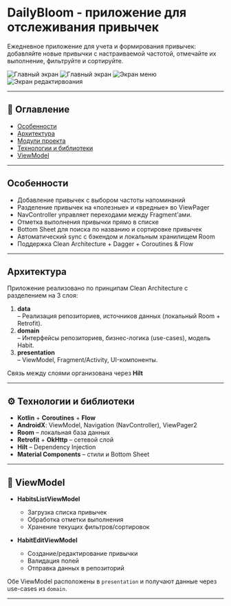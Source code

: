 # DailyBloom - приложение для отслеживания привычек

Ежедневное приложение для учета и формирования привычек: добавляйте новые привычки с настраиваемой частотой, отмечайте их выполнение, фильтруйте и сортируйте.

![Главный экран](assets/images/main_screen.png)
![Главный экран](assets/images/main_screen_bad.png)
![Экран меню](assets/images/habits_menu.png)
![Экран редактирвоания](assets/images/create_habit.png)

---
## 📖 Оглавление

- [Особенности](#-особенности)
- [Архитектура](#-архитектура)
- [Модули проекта](#-модули-проекта)
- [Технологии и библиотеки](#-технологии-и-библиотеки)
- [ViewModel](#-viewmodel)

---

## Особенности

- Добавление привычек с выбором частоты напоминаний
- Разделение привычек на «полезные» и «вредные» во ViewPager
- NavController управляет переходами между Fragment’ами.
- Отметка выполнения привычки прямо в списке
- Bottom Sheet для поиска по названию и сортировке привычек
- Автоматический sync с бэкендом и локальным хранилищем Room
- Поддержка Clean Architecture + Dagger + Coroutines & Flow

---

## Архитектура

Приложение реализовано по принципам Clean Architecture с разделением на 3 слоя:

1. **data**  
   – Реализация репозиториев, источников данных (локальный Room + Retrofit).
2. **domain**  
   – Интерфейсы репозиториев, бизнес-логика (use-cases), модель Habit.
3. **presentation**  
   – ViewModel, Fragment/Activity, UI-компоненты.

Связь между слоями организована через **Hilt**

---

## ⚙️ Технологии и библиотеки

- **Kotlin** + **Coroutines** + **Flow**
- **AndroidX**: ViewModel, Navigation (NavController), ViewPager2
- **Room** – локальная база данных
- **Retrofit** + **OkHttp** – сетевой слой
- **Hilt** – Dependency Injection
- **Material Components** – стили и Bottom Sheet

---

## 🧠 ViewModel

- **HabitsListViewModel**
    - Загрузка списка привычек
    - Обработка отметки выполнения
    - Хранение текущих фильтров/сортировок
  
- **HabitEditViewModel**
    - Создание/редактирование привычки
    - Валидация полей
    - Отправка данных в репозиторий

Обе ViewModel расположены в `presentation` и получают данные через use-cases из `domain`.

---